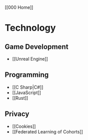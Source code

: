 [[000 Home]]

# Technology
## Game Development
- [[Unreal Engine]]
## Programming
- [[C Sharp|C#]]
- [[JavaScript]]
- [[Rust]]
## Privacy
- [[Cookies]]
- [[Federated Learning of Cohorts]]